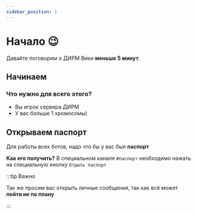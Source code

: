 ```yaml
---
sidebar_position: 1
---
```


# Начало 😉

Давайте поговорим о ДИРМ Вики **меньше 5 минут**.

## Начинаем

### Что нужно для всего этого?

- Вы игрок сервера ДИРМ
- У вас больше 1 хромосомы)

## Открываем паспорт

Для работы всех ботов, надо что бы у вас был **паспорт**

**Как его получить?**
В специальном канале <code>#паспорт</code> необходимо нажать на специальную кнопку <code>Отрыть паспорт</code>

:::tip Важно

Так же просим вас открыть личные сообщения, так как всё может **пойти не по плану**

:::

